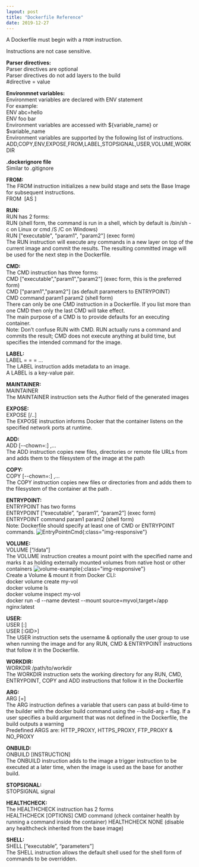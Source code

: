 ```yaml
---
layout: post
title: "Dockerfile Reference"
date: 2019-12-27
---
```


A Dockerfile must begin with a `FROM` instruction.

Instructions are not case sensitive.

**Parser directives:**  
Parser directives are optional  
Parser directives do not add layers to the build  
#directive =  value  

**Environmnet variables:**  
Environment variables are declared with ENV statement  
For example:  
ENV abc=hello  
ENV foo bar  
Environment variables are accessed with ${variable_name} or $variable_name  
Environment variables are supported by the following list of instructions.  
ADD,COPY,ENV,EXPOSE,FROM,LABEL,STOPSIGNAL,USER,VOLUME,WORKDIR  

**.dockerignore file**  
Similar to .gitignore  

**FROM:**  
The FROM instruction initializes a new build stage and sets the Base Image for subsequent instructions.  
FROM <image> [AS <name>]   

**RUN:**    
RUN has 2 forms:    
RUN <command> (shell form, the command is run in a shell, which by default is /bin/sh -c on Linux or cmd /S /C on Windows)   
RUN ["executable", "param1", "param2"] (exec form)  
The RUN instruction will execute any commands in a new layer on top of the current image and commit the results. The resulting committed image will be used for the next step in the Dockerfile.  

**CMD:**  
The CMD instruction has three forms:  
CMD ["executable","param1","param2"] (exec form, this is the preferred form)   
CMD ["param1","param2"] (as default parameters to ENTRYPOINT)   
CMD command param1 param2 (shell form)   
There can only be one CMD instruction in a Dockerfile. If you list more than one CMD then only the last CMD will take effect.  
The main purpose of a CMD is to provide defaults for an executing container.  
Note: Don’t confuse RUN with CMD. RUN actually runs a command and commits the result; CMD does not execute anything at build time, but specifies the intended command for the image.  

**LABEL:**  
LABEL <key>=<value> <key>=<value> <key>=<value> ...  
The LABEL instruction adds metadata to an image.   
A LABEL is a key-value pair.  

**MAINTAINER:**  
MAINTAINER <name>  
The MAINTAINER instruction sets the Author field of the generated images   

**EXPOSE:**  
EXPOSE <port> [<port>/<protocol>..]  
The EXPOSE instruction informs Docker that the container listens on the specified network ports at runtime.  

**ADD:**  
ADD [--chown=<user>:<group>] <src>,… <dest>  
The ADD instruction copies new files, directories or remote file URLs from <src> and adds them to the filesystem of the image at the path <dest>   

**COPY:**  
COPY [--chown=<user>:<group>] <src>,… <dest>  
The COPY instruction copies new files or directories from <src> and adds them to the filesystem of the container at the path <dest>.   

**ENTRYPOINT:**  
ENTRYPOINT has two forms  
ENTRYPOINT [“executable”, “param1”, “param2”] (exec form)  
ENTRYPOINT command param1 param2 (shell form)  
Note: Dockerfile should specify at least one of CMD or ENTRYPOINT commands. 
![EntryPointnCmd](/images/EntryPointnCmd.jpg){:class="img-responsive"}   
 
**VOLUME:**  
VOLUME [“/data”]  
The VOLUME instruction creates a mount point with the specified name and marks it as holding externally mounted volumes from native host or other containers
![volume-example](/images/volume-example.bmp){:class="img-responsive"}    
Create a Volume & mount it from Docker CLI:  
docker volume create my-vol  
docker volume ls  
docker volume inspect my-vol  
docker run -d --name devtest --mount source=myvol,target=/app nginx:latest  

**USER:**  
USER <user>[:<group>]  
USER <UID>[:GID>]  
The USER instruction sets the username & optionally the user group to use when running the image and for any RUN, CMD & ENTRYPOINT instructions that follow it in the Dockerfile.  

**WORKDIR:**  
WORKDIR /path/to/workdir  
The WORKDIR instruction sets the working directory for any RUN, CMD, ENTRYPOINT, COPY and ADD instructions that follow it in the Dockerfile  

**ARG:**  
ARG <name>[=<default value>]  
The ARG instruction defines a variable that users can pass at build-time to the builder with the docker build command using the --build-arg <varname>=<value> flag. If a user specifies a build argument that was not defined in the Dockerfile, the build outputs a warning   
Predefined ARGS are: HTTP_PROXY, HTTPS_PROXY, FTP_PROXY & NO_PROXY  

**ONBUILD:**  
ONBUILD [INSTRUCTION]  
The ONBUILD instruction adds to the image a trigger instruction to be executed at a later time, when the image is used as the base for another build.   

**STOPSIGNAL:**  
STOPSIGNAL signal  

**HEALTHCHECK:**  
The HEALTHCHECK instruction has 2 forms  
HEALTHCHECK [OPTIONS] CMD command (check container health by running a command inside the container) 
HEALTHCHECK NONE (disable any healthcheck inherited from the base image)  

**SHELL:**  
SHELL [“executable”, “parameters”]  
The SHELL instruction allows the default shell used for the shell form of commands to be overridden.   


